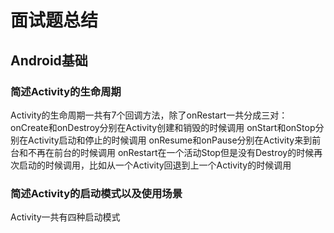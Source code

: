 # 面试题总结
## Android基础
### 简述Activity的生命周期

Activity的生命周期一共有7个回调方法，除了onRestart一共分成三对：
onCreate和onDestroy分别在Activity创建和销毁的时候调用
onStart和onStop分别在Activity启动和停止的时候调用
onResume和onPause分别在Activity来到前台和不再在前台的时候调用
onRestart在一个活动Stop但是没有Destroy的时候再次启动的时候调用，比如从一个Activity回退到上一个Activity的时候调用

### 简述Activity的启动模式以及使用场景

Activity一共有四种启动模式

